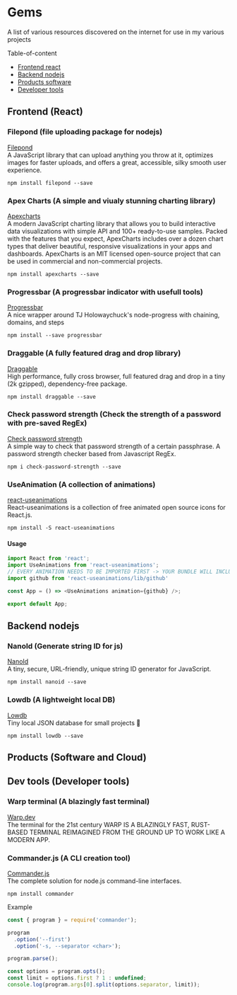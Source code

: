 # Gems
A list of various resources discovered on the internet for use in my various projects

Table-of-content
- [Frontend react](#react-frontend)
- [Backend nodejs](#nodejs-backend)
- [Products software](#products-software)
- [Developer tools](#dev-tools)

## Frontend (React) <a name="react-frontend" />

### Filepond (file uploading package for nodejs)
[Filepond](https://www.npmjs.com/package/filepond)<br/>
A JavaScript library that can upload anything you throw at it, optimizes images for faster uploads, and offers a great, accessible, silky smooth user experience.

```:installation
npm install filepond --save
```



### Apex Charts (A simple and viualy stunning charting library)
[Apexcharts](https://www.npmjs.com/package/apexcharts)<br/>
A modern JavaScript charting library that allows you to build interactive data visualizations with simple API and 100+ ready-to-use samples. Packed with the features that you expect, ApexCharts includes over a dozen chart types that deliver beautiful, responsive visualizations in your apps and dashboards. ApexCharts is an MIT licensed open-source project that can be used in commercial and non-commercial projects.

```:installation
npm install apexcharts --save
```



### Progressbar (A progressbar indicator with usefull tools)
[Progressbar](https://www.npmjs.com/package/progressbar)<br/>
A nice wrapper around TJ Holowaychuck's node-progress with chaining, domains, and steps

```:installation
npm install --save progressbar
```


### Draggable (A fully featured drag and drop library)
[Draggable](https://www.npmjs.com/package/draggable)<br/>
High performance, fully cross browser, full featured drag and drop in a tiny (2k gzipped), dependency-free package.

```:installation
npm install draggable --save
```


### Check password strength (Check the strength of a password with pre-saved RegEx)
[Check password strength](https://www.npmjs.com/package/check-password-strength)<br/>
A simple way to check that password strength of a certain passphrase. A password strength checker based from Javascript RegEx.

```:installation
npm i check-password-strength --save
```


### UseAnimation (A collection of animations)
[react-useanimations](https://github.com/useAnimations/react-useanimations)<br/>
React-useanimations is a collection of free animated open source icons for React.js.

```:installation
npm install -S react-useanimations
````

#### Usage
```js
import React from 'react';
import UseAnimations from 'react-useanimations';
// EVERY ANIMATION NEEDS TO BE IMPORTED FIRST -> YOUR BUNDLE WILL INCLUDE ONLY WHAT IT NEEDS
import github from 'react-useanimations/lib/github'

const App = () => <UseAnimations animation={github} />;

export default App;
```


## Backend nodejs <a name="nodejs-backend" />

### NanoId (Generate string ID for js)
[NanoId](https://www.npmjs.com/package/nanoid)<br/>
A tiny, secure, URL-friendly, unique string ID generator for JavaScript.

```:installation
npm install nanoid --save
```



### Lowdb (A lightweight local DB)
[Lowdb](https://www.npmjs.com/package/lowdb)<br/>
Tiny local JSON database for small projects 🦉

```:installation
npm install lowdb --save
```


## Products (Software and Cloud) <a name="products-software" />



## Dev tools (Developer tools) <a name="dev-tools" />

### Warp terminal (A blazingly fast terminal)
[Warp.dev](https://www.warp.dev/)<br/>
The terminal for the 21st century
WARP IS A BLAZINGLY FAST, RUST-BASED TERMINAL REIMAGINED FROM THE GROUND UP TO WORK LIKE A MODERN APP.



### Commander.js (A CLI creation tool)
[Commander.js](https://github.com/tj/commander.js)<br/>
The complete solution for node.js command-line interfaces.

```:installation
npm install commander
```

Example<br/>
```js
const { program } = require('commander');

program
  .option('--first')
  .option('-s, --separator <char>');

program.parse();

const options = program.opts();
const limit = options.first ? 1 : undefined;
console.log(program.args[0].split(options.separator, limit));
```
